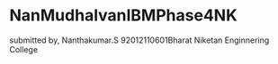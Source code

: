 # NanMudhalvanIBMPhase4NK
submitted by,
Nanthakumar.S
92012110601Bharat Niketan Enginnering College
